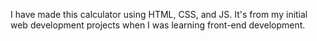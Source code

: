 I have made this calculator using HTML, CSS, and JS. It's from my initial web development projects when I was learning front-end development.

